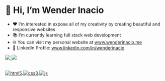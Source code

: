 # 👋 Hi, I’m Wender Inacio
- ❤️ I’m interested in expose all of my creativity by creating beautiful and responsive websites
- 📚 I’m currently learning full stack web development
- 🌐 You can visit my personal website at www.wenderinacio.me
- 💼 LinkedIn Profile: www.linkedin.com/in/wenderinacio

<div>
  <a href="https://github.com/wenderinacio/">
  <img height:"180em" src="https://github-readme-stats.vercel.app/api?username=wenderinacio&showicons=true&theme=dark&include_all_commits=true&count_private=true">
  <img height:"180em" src="https://github-readme-stats.vercel.app/api/top-langs/?username=wenderinacio&layoutcompact&langs-count=16&theme=dark">
</div>
  
##  

<div>
  <img align="center" alt="html5" src="https://img.shields.io/badge/HTML5-E34F26?style=for-the-badge&logo=html5&logoColor=white">
  <img align="center" alt="css3" src="https://img.shields.io/badge/CSS3-1572B6?style=for-the-badge&logo=css3&logoColor=white">
  <img align="center" alt="js" src="https://img.shields.io/badge/JavaScript-F7DF1E?style=for-the-badge&logo=javascript&logoColor=black">
</div>
  
<!---
wenderinacio/wenderinacio is a ✨ special ✨ repository because its `README.md` (this file) appears on your GitHub profile.
You can click the Preview link to take a look at your changes.
--->
